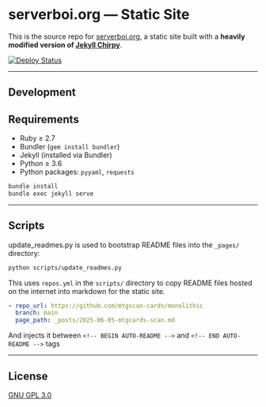 # serverboi.org — Static Site

This is the source repo for [serverboi.org](https://serverboi.org), a static site built with a **heavily modified version of [Jekyll Chirpy](https://github.com/cotes2020/jekyll-theme-chirpy)**.

[![Deploy Status](https://github.com/JakeTurner616/JakeTurner616.github.io/actions/workflows/pages-deploy.yml/badge.svg)](https://github.com/JakeTurner616/JakeTurner616.github.io/actions/workflows/pages-deploy.yml)


---

## Development

## Requirements

* Ruby ≥ 2.7
* Bundler (`gem install bundler`)
* Jekyll (installed via Bundler)
* Python ≥ 3.6
* Python packages: `pyyaml`, `requests`


```bash
bundle install
bundle exec jekyll serve
```

---

## Scripts

update_readmes.py is used to bootstrap README files into the `_pages/` directory:

```bash
python scripts/update_readmes.py
```

This uses `repos.yml` in the `scripts/` directory to copy README files hosted on the internet into markdown for the static site.

```yml
- repo_url: https://github.com/mtgscan-cards/monolithic
  branch: main
  page_path: _posts/2025-06-05-mtgcards-scan.md
```
And injects it between `<!-- BEGIN AUTO-README -->` and `<!-- END AUTO-README -->` tags

---

## License

[GNU GPL 3.0](LICENSE.md)
